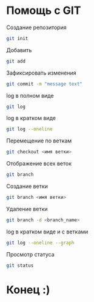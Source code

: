 # Помощь с GIT

Создание репозитория
```sh
git init
```
Добавить
```sh
git add 
```
Зафиксировать изменения
```sh
git commit -m "message text"
```
log в полном виде
```sh
git log
```
log в кратком виде
```sh
git log --oneline
```
Перемещение по веткам
```sh
git checkout <имя ветки>
```
Отображение всех веток
```sh
git branch
```
Создание ветки
```sh
git branch <имя ветки>
```
Удаление ветки
```sh
git branch -d <branch_name>
```
log в кратком виде и с ветками
```sh
git log --oneline --graph
```
Просмотр статуса
```sh
git status
```

# Конец :)